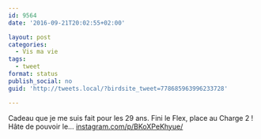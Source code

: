 ```yaml
---
id: 9564
date: '2016-09-21T20:02:55+02:00'

layout: post
categories:
  - Vis ma vie
tags:
  - tweet
format: status
publish_social: no
guid: 'http://tweets.local/?birdsite_tweet=778685963996233728'

---
```


Cadeau que je me suis fait pour les 29 ans. Fini le Flex, place au Charge 2 ! Hâte de pouvoir le… [instagram.com/p/BKoXPeKhyue/](https://www.instagram.com/p/BKoXPeKhyue/)
